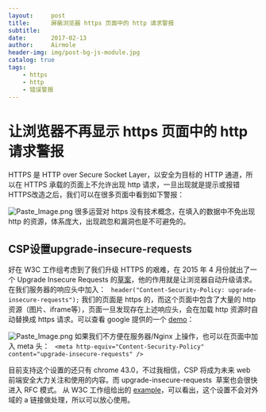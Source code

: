 ```yaml
---
layout:     post
title:      屏蔽浏览器 https 页面中的 http 请求警报
subtitle:
date:       2017-02-13
author:     Airmole
header-img: img/post-bg-js-module.jpg
catalog: true
tags:
    - https
    - http
    - 错误警报
---
```


# 让浏览器不再显示 https 页面中的 http 请求警报
HTTPS 是 HTTP over Secure Socket Layer，以安全为目标的 HTTP 通道，所以在 HTTPS 承载的页面上不允许出现 http 请求，一旦出现就是提示或报错
HTTPS改造之后，我们可以在很多页面中看到如下警报：

![Paste_Image.png](http://upload-images.jianshu.io/upload_images/4697920-0937b3f8e457dc27.png?imageMogr2/auto-orient/strip%7CimageView2/2/w/1240)
很多运营对 https 没有技术概念，在填入的数据中不免出现 http 的资源，体系庞大，出现疏忽和漏洞也是不可避免的。
## CSP设置upgrade-insecure-requests
好在 W3C 工作组考虑到了我们升级 HTTPS 的艰难，在 2015 年 4 月份就出了一个 Upgrade Insecure Requests 的[草案](http://www.w3.org/TR/mixed-content/)，他的作用就是让浏览器自动升级请求。在我们服务器的响应头中加入：
` header("Content-Security-Policy: upgrade-insecure-requests");`
我们的页面是 https 的，而这个页面中包含了大量的 http 资源（图片、iframe等），页面一旦发现存在上述响应头，会在加载 http 资源时自动替换成 https 请求。可以查看 google 提供的一个 [demo](https://googlechrome.github.io/samples/csp-upgrade-insecure-requests/index.html)：

![Paste_Image.png](http://upload-images.jianshu.io/upload_images/4697920-b6338ffac2ad5b25.png?imageMogr2/auto-orient/strip%7CimageView2/2/w/1240)
如果我们不方便在服务器/Nginx 上操作，也可以在页面中加入 meta 头：
` <meta http-equiv="Content-Security-Policy" content="upgrade-insecure-requests" />`

目前支持这个设置的还只有 chrome 43.0，不过我相信，CSP 将成为未来 web 前端安全大力关注和使用的内容。而 upgrade-insecure-requests
 草案也会很快进入 RFC 模式。
从 W3C 工作组给出的 [example](http://www.w3.org/TR/upgrade-insecure-requests/#examples)，可以看出，这个设置不会对外域的 a 链接做处理，所以可以放心使用。
